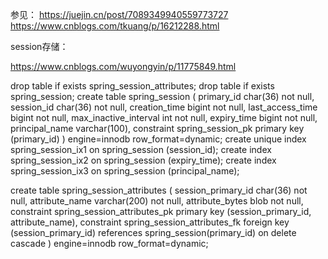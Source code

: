 参见：
https://juejin.cn/post/7089349940559773727
https://www.cnblogs.com/tkuang/p/16212288.html



session存储：

https://www.cnblogs.com/wuyongyin/p/11775849.html




drop table if exists spring_session_attributes;
drop table if exists spring_session;
create table spring_session (
primary_id char(36) not null,
session_id char(36) not null,
creation_time bigint not null,
last_access_time bigint not null,
max_inactive_interval int not null,
expiry_time bigint not null,
principal_name varchar(100),
constraint spring_session_pk primary key (primary_id)
) engine=innodb row_format=dynamic;
create unique index spring_session_ix1 on spring_session (session_id);
create index spring_session_ix2 on spring_session (expiry_time);
create index spring_session_ix3 on spring_session (principal_name);

create table spring_session_attributes (
session_primary_id char(36) not null,
attribute_name varchar(200) not null,
attribute_bytes blob not null,
constraint spring_session_attributes_pk primary key (session_primary_id, attribute_name),
constraint spring_session_attributes_fk foreign key (session_primary_id) references spring_session(primary_id) on delete cascade
) engine=innodb row_format=dynamic;


